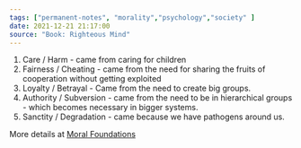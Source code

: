 ```yaml
---
tags: ["permanent-notes", "morality","psychology","society" ]
date: 2021-12-21 21:17:00
source: "Book: Righteous Mind"
---
```


1. Care / Harm - came from caring for children
2. Fairness / Cheating - came from the need for sharing the fruits of cooperation without getting exploited
3. Loyalty / Betrayal - Came from the need to create big groups.
4. Authority / Subversion - came from the need to be in hierarchical groups - which becomes necessary in bigger systems.
5. Sanctity / Degradation - came because we have pathogens around us.

More details at [Moral Foundations](https://moralfoundations.org/)